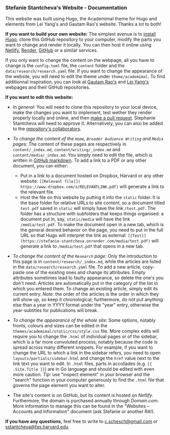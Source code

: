 ### Stefanie Stantcheva's Website - Documentation

This website was built using Hugo, the Academimal theme for Hugo and elements from Lei Yang's and Gautam Rao's website. Thanks a lot to both!

**If you want to build your own website:** The simplest avenue is to [install Hugo](https://gohugo.io/getting-started/quick-start/), clone this GitHub repository to your computer, modify the parts you want to change and render it locally. You can then host it online using [Netlify](https://gohugo.io/hosting-and-deployment/hosting-on-netlify/), [Render](https://gohugo.io/hosting-and-deployment/hosting-on-render/), [GitHub](https://gohugo.io/hosting-and-deployment/hosting-on-github/) or a similar services.


If you only want to change the content on the webpage, all you have to change is the `config.toml` file, the `content` folder and the `data/research/research.yaml` file. If you want to change the appearance of the website, you will need to edit the theme under `theme/academimal`. To find additionnal inspiration, you can look at [Gautam Rao's](https://gautam-rao.com/) and [Lei Yang's](https://people.csail.mit.edu/leiy/) webpages and their GitHub repositories.


**If you want to edit this website:**

- *In general:* You will need to clone this repository to your local device, make the changes you want to implement, test wether they render properly locally and online, and then [make a pull request](https://help.github.com/en/github/collaborating-with-issues-and-pull-requests/creating-a-pull-request). Stephanie Stantcheva will need to approve it. Alternatively, you can also be added to the [repository's collaborators](https://help.github.com/en/github/setting-up-and-managing-your-github-user-account/inviting-collaborators-to-a-personal-repository).

- *To change the content of the `Home`, `Broader Audience Writing` and `Media` pages:* The content of these pages are respectively in `content/_index.md`, `content/writing/_index.md` and `content/media/_index.md`. You simply need to edit the file, which is written in [GitHub markdown](https://guides.github.com/features/mastering-markdown/). To add a link to a PDF or any other document, you can either:
	- Put in a link to a document hosted on Dropbox, Harvard or any other website: `[[Relevant file]](	https://www.dropbox.com/s/RELEVANTLINK.pdf)` will generate a link to the relevant file.
	- Host the file on this website by putting it into the `static` folder. It is the base folder for relative URLs to site content, so a document titled `test.pdf` saved in `static` will simply have the link `/test.pdf`. The folder has a structure with subfolders that keeps things organised: a document put in, say, `static/media` will have the link `/media/test.pdf`. To make the document open in a new tab, which is the general desired behavior on the page, you need to put in the full URL so that Hugo will interpret the link as external: `[[Test]](https://stefanie-stantcheva.onrender.com/media/test.pdf)` will generate a link to `/media/test.pdf` that opens in a new tab.

- *To change the content of the `Research` page:* Only the introduction to this page is in `content/research/_index.md`, while the articles are listed in the `data/research/research.yaml` file. To add a new article, copy-paste one of the existing ones and change its attributes. Empty attributes sometimes lead to faulty appearance, so delete the one's you don't need. Articles are automatically put in the category of the list in which you entered them. To change an existing article, simply edit its current entry. *Note:* the order of the articles is the order in which they will show up, so keep it chronological; furthermore, do not put anything else than a year in YYYY format under the "year" entry, otherwise the year-subtitles for publications will break.

- *To change the appearance of the whole site:* Some options, notably fronts, colours and sizes can be edited in the `themes/academimal/static/css/style.css` file. More complex edits will require you to change the `.html` of individual pages or of the sidebar, which is a far more convoluted process, notably because the code is spread across many different snippets. For example, if you want to change the URL to which a link in the sidebar refers, you need to open `layouts/partials/sidebar.html` and change the `href` value next to the link text you want to edit. In `.html` files, parts in accollades (e.g. `{{ .Site.Title }}`) are in Go language and should be edited with even more caution. *Tip:* use "inspect element" in your browser and the "search" function in your computer generously to find the `.html` file that governs the page element you want to alter.

- The site's content is on GitHub, but its content is hosted on *Netlify*. Furthermore, the domain is purchased annually through *Domain.com*. More information to manage this can be found in the "Websites – Accounts and Information" document (ask Stefanie or another RA!).

**If you have any questions,** feel free to write to c.schesch@gmail.com or sstantcheva@fas.harvard.edu.